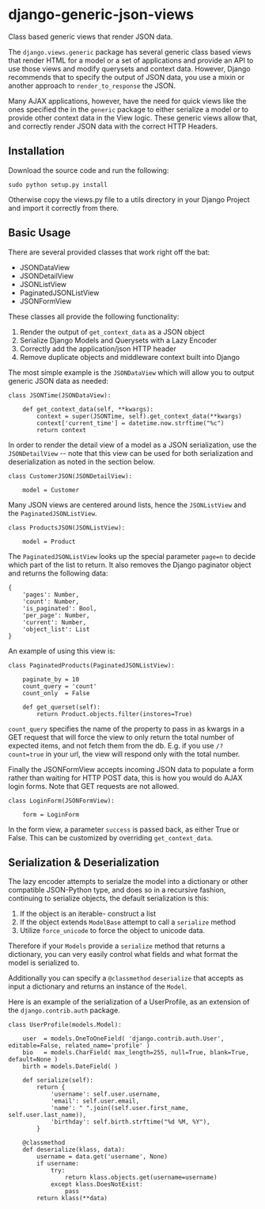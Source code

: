 django-generic-json-views
=========================

Class based generic views that render JSON data. 

The `django.views.generic` package has several generic class based views
that render HTML for a model or a set of applications and provide an API
to use those views and modify querysets and context data. However, Django
recommends that to specify the output of JSON data, you use a mixin or
another approach to `render_to_response` the JSON. 

Many AJAX applications, however, have the need for quick views like the
ones specified the in the `generic` package to either serialize a model
or to provide other context data in the View logic. These generic views
allow that, and correctly render JSON data with the correct HTTP Headers.

## Installation

Download the source code and run the following:

    sudo python setup.py install 

Otherwise copy the views.py file to a utils directory in your Django
Project and import it correctly from there. 

## Basic Usage

There are several provided classes that work right off the bat:

* JSONDataView
* JSONDetailView
* JSONListView
* PaginatedJSONListView
* JSONFormView

These classes all provide the following functionality:

1. Render the output of `get_context_data` as a JSON object
2. Serialize Django Models and Querysets with a Lazy Encoder
3. Correctly add the application/json HTTP header
4. Remove duplicate objects and middleware context built into Django

The most simple example is the `JSONDataView` which will allow you to
output generic JSON data as needed:

    class JSONTime(JSONDataView):
        
        def get_context_data(self, **kwargs):
            context = super(JSONTime, self).get_context_data(**kwargs)
            context['current_time'] = datetime.now.strftime("%c")
            return context 

In order to render the detail view of a model as a JSON serialization,
use the `JSONDetailView` -- note that this view can be used for both
serialization and deserialization as noted in the section below. 

    class CustomerJSON(JSONDetailView):
        
        model = Customer

Many JSON views are centered around lists, hence the `JSONListView` and
the `PaginatedJSONListView`. 

    class ProductsJSON(JSONListView):
        
        model = Product

The `PaginatedJSONListView` looks up the special parameter `page=n` to
decide which part of the list to return. It also removes the Django paginator
object and returns the following data:

    {
        'pages': Number,
        'count': Number,
        'is_paginated': Bool,
        'per_page': Number,
        'current': Number,
        'object_list': List
    }

An example of using this view is:
    
    class PaginatedProducts(PaginatedJSONListView):
        
        paginate_by = 10
        count_query = 'count'
        count_only  = False

        def get_querset(self):
            return Product.objects.filter(instores=True)

`count_query` specifies the name of the property to pass in as kwargs in
a GET request that will force the view to only return the total number
of expected items, and not fetch them from the db. E.g. if you use
`/?count=true` in your url, the view will respond only with the total number.

Finally the JSONFormView accepts incoming JSON data to populate a form
rather than waiting for HTTP POST data, this is how you would do AJAX login
forms. Note that GET requests are not allowed. 

    class LoginForm(JSONFormView):
        
        form = LoginForm 

In the form view, a parameter `success` is passed back, as either True or
False. This can be customized by overriding `get_context_data`.

## Serialization & Deserialization

The lazy encoder attempts to serialze the model into a dictionary or other
compatible JSON-Python type, and does so in a recursive fashion,
continuing to serialize objects, the default serialization is this:

1. If the object is an iterable- construct a list 
2. If the object extends `ModelBase` attempt to call a `serialize` method
3. Utilize `force_unicode` to force the object to unicode data. 

Therefore if your `Models` provide a `serialize` method that returns a
dictionary, you can very easily control what fields and what format the
model is serialized to. 

Additionally you can specify a `@classmethod` `deserialize` that accepts
as input a dictionary and returns an instance of the `Model`. 

Here is an example of the serialization of a UserProfile, as an extension
of the `django.contrib.auth` package.

    class UserProfile(models.Model):
        
        user  = models.OneToOneField( 'django.contrib.auth.User', editable=False, related_name='profile' )
        bio   = models.CharField( max_length=255, null=True, blank=True, default=None )
        birth = models.DateField( )

        def serialize(self):
            return {
                'username': self.user.username,
                'email': self.user.email,
                'name': " ".join((self.user.first_name, self.user.last_name)),
                'birthday': self.birth.strftime("%d %M, %Y"), 
            }

        @classmethod
        def deserialize(klass, data):
            username = data.get('username', None)
            if username:
                try:
                    return klass.objects.get(username=username)
                except klass.DoesNotExist:
                    pass
            return klass(**data)
